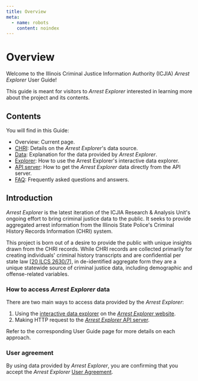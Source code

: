 ```yaml
---
title: Overview
meta:
  - name: robots
    content: noindex
---
```


# Overview

Welcome to the Illinois Criminal Justice Information Authority (ICJIA) _Arrest Explorer_ User Guide!

This guide is meant for visitors to _Arrest Explorer_ interested in learning more about the project and its contents.

## Contents

You will find in this Guide:

- Overview: Current page.
- [CHRI](./chri.md): Details on the _Arrest Explorer_'s data source.
- [Data](./data.md): Explanation for the data provided by _Arrest Explorer_.
- [Explorer](./explorer.md): How to use the Arrest Explorer's interactive data explorer.
- [API server](./api.md): How to get the _Arrest Explorer_ data directly from the API server.
- [FAQ](./faq.md): Frequently asked questions and answers.

## Introduction

_Arrest Explorer_ is the latest iteration of the ICJIA Research & Analysis Unit's ongoing effort to bring criminal justice data to the public. It seeks to provide aggregated arrest information from the Illinois State Police's Criminal History Records Information (CHRI) system.

This project is born out of a desire to provide the public with unique insights drawn from the CHRI records. While CHRI records are collected primarily for creating individuals' criminal history transcripts and are confidential per state law [[20 ILCS 2630/7](https://www.ilga.gov/legislation/ilcs/ilcs3.asp?ActID=350&ChapterID=5)], in de-identified aggregate form they are a unique statewide source of criminal justice data, including demographic and offense-related variables.

### How to access _Arrest Explorer_ data

There are two main ways to access data provided by the _Arrest Explorer_:

1. Using the [interactive data explorer](./explorer) on the [_Arrest Explorer_ website](https://icjia-arrest-explorer.netlify.app).
2. Making HTTP request to the [_Arrest Explorer_ API server](./api).

Refer to the corresponding User Guide page for more details on each approach.

### User agreement

By using data provided by _Arrest Explorer_, you are confirming that you accept the _Arrest Explorer_ [User Agreement](../agreement/).

<FundingStatement />

